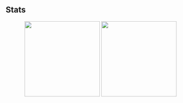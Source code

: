## Stats

<div align="center">
  <img height="200px" src="https://github-readme-stats.vercel.app/api?username=m19e&show_icons=true&count_private=true&icon_color=515558&title_color=515558&text_color=515558" />
  <img height="200px" src="https://github-readme-stats.vercel.app/api/top-langs/?username=m19e&layout=compact&langs_count=5" />
</div>
